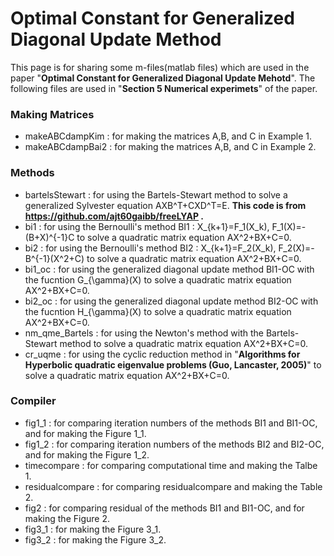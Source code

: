 # Optimal Constant for Generalized Diagonal Update Method
This page is for sharing some m-files(matlab files) which are used in the paper "**Optimal Constant for Generalized Diagonal Update Mehotd**".
The following files are used in "**Section 5 Numerical experimets**" of the paper.

### Making Matrices
- makeABCdampKim : for making the matrices A,B, and C in Example 1.
- makeABCdampBai2 : for making the matrices A,B, and C in Example 2.

### Methods
- bartelsStewart : for using the Bartels-Stewart method to solve a generalized Sylvester equation AXB^T+CXD^T=E. **This code is from https://github.com/ajt60gaibb/freeLYAP .**
- bi1 : for using the Bernoulli's method BI1 : X_{k+1}=F_1(X_k), F_1(X)=-(B+X)^{-1}C to solve a quadratic matrix equation AX^2+BX+C=0.
- bi2 : for using the Bernoulli's method BI2 : X_{k+1}=F_2(X_k), F_2(X)=-B^{-1}(X^2+C) to solve a quadratic matrix equation AX^2+BX+C=0.
- bi1_oc : for using the generalized diagonal update method BI1-OC with the fucntion G_{\gamma}(X) to solve a quadratic matrix equation AX^2+BX+C=0.
- bi2_oc : for using the generalized diagonal update method BI2-OC with the fucntion H_{\gamma}(X) to solve a quadratic matrix equation AX^2+BX+C=0.
- nm_qme_Bartels : for using the Newton's method with the Bartels-Stewart method to solve a quadratic matrix equation AX^2+BX+C=0.
- cr_uqme : for using the cyclic reduction method in "**Algorithms for Hyperbolic quadratic eigenvalue problems (Guo, Lancaster, 2005)**" to solve a quadratic matrix equation AX^2+BX+C=0.

### Compiler
- fig1_1 : for comparing iteration numbers of the methods BI1 and BI1-OC, and for making the Figure 1_1.
- fig1_2 : for comparing iteration numbers of the methods BI2 and BI2-OC, and for making the Figure 1_2.
- timecompare : for comparing computational time and making the Talbe 1.
- residualcompare : for comparing residualcompare and making the Table 2.
- fig2 : for comparing residual of the methods BI1 and BI1-OC, and for making the Figure 2.
- fig3_1 : for making the Figure 3_1.
- fig3_2 : for making the Figure 3_2.
